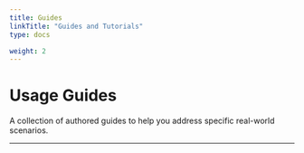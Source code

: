 ```yaml
---
title: Guides
linkTitle: "Guides and Tutorials"
type: docs

weight: 2
---
```


<div class="jumbotron">
  <h1 class="display-3">Usage Guides</h1>
  <p class="lead">A collection of authored guides to help you address specific real-world scenarios.</p>
  <hr class="my-4">
</div>